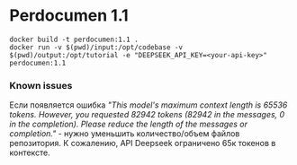 # Perdocumen 1.1
```
docker build -t perdocumen:1.1 .
docker run -v $(pwd)/input:/opt/codebase -v $(pwd)/output:/opt/tutorial -e "DEEPSEEK_API_KEY=<your-api-key>" perdocumen:1.1
```

### Known issues
Если появляется ошибка _"This model's maximum context length is 65536 tokens. However, you requested 82942 tokens (82942 in the messages, 0 in the completion). Please reduce the length of the messages or completion."_ - нужно уменьшить количество/объем файлов репозитория. К сожалению, API Deepseek ограничено 65к токенов в контексте.